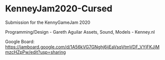 # KenneyJam2020-Cursed
Submission for the KennyGameJam 2020

Programming/Design - Gareth Aguilar
Assets, Sound, Models - Kenney.nl

Google Board: https://jamboard.google.com/d/1A56kVG7GNghj6ijEaVsqVtmVDF_VYjFKJjMmzcHZpPw/edit?usp=sharing

